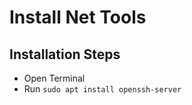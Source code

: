 # Install Net Tools

## Installation Steps

* Open Terminal
* Run `sudo apt install openssh-server`

